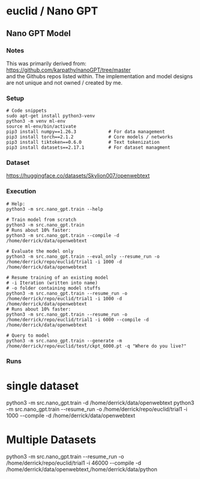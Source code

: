 # euclid / Nano GPT
## Nano GPT Model
### Notes
This was primarily derived from: <br>
https://github.com/karpathy/nanoGPT/tree/master <br>
and the Githubs repos listed within.  The implementation and model designs are not unique and not owned / created by me.
### Setup
```
# Code snippets
sudo apt-get install python3-venv
python3 -m venv ml-env
source ml-env/bin/activate
pip3 install numpy==1.26.3            # For data management
pip3 install torch==2.1.2             # Core models / networks
pip3 install tiktoken==0.6.0          # Text tokenization
pip3 install datasets==2.17.1         # For dataset managment
```

### Dataset
https://huggingface.co/datasets/Skylion007/openwebtext

### Execution
```
# Help:
python3 -m src.nano_gpt.train --help

# Train model from scratch
python3 -m src.nano_gpt.train
# Runs about 10% faster:
python3 -m src.nano_gpt.train --compile -d /home/derrick/data/openwebtext

# Evaluate the model only
python3 -m src.nano_gpt.train --eval_only --resume_run -o /home/derrick/repo/euclid/trial1 -i 1000 -d /home/derrick/data/openwebtext

# Resume training of an existing model
# -i Iteration (written into name)
# -o folder containing model stuffs
python3 -m src.nano_gpt.train --resume_run -o /home/derrick/repo/euclid/trial1 -i 1000 -d /home/derrick/data/openwebtext
# Runs about 10% faster:
python3 -m src.nano_gpt.train --resume_run -o /home/derrick/repo/euclid/trial1 -i 6000 --compile -d /home/derrick/data/openwebtext

# Query to model
python3 -m src.nano_gpt.train --generate -m /home/derrick/repo/euclid/test/ckpt_6000.pt -q "Where do you live?"
```

### Runs
# single dataset
python3 -m src.nano_gpt.train -d /home/derrick/data/openwebtext
python3 -m src.nano_gpt.train --resume_run -o /home/derrick/repo/euclid/trial1 -i 1000 --compile -d /home/derrick/data/openwebtext

# Multiple Datasets
python3 -m src.nano_gpt.train --resume_run -o /home/derrick/repo/euclid/trial1 -i 46000 --compile -d /home/derrick/data/openwebtext,/home/derrick/data/python
